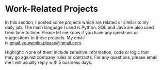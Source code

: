 # Work-Related Projects

In this section, I posted some projects which are related or similar to my daily job.
The main language I used is Python. SQL and Java are also used from time to time.
Please let me know if you have any questions or suggestions to these projects.
My email is:email.youwenliu.please@gmail.com.

Highlight:
None of them include sensitive information, code or logic that may go against company rules or contracts.
For any questions, please email me I will usually reply with 5 business days.

